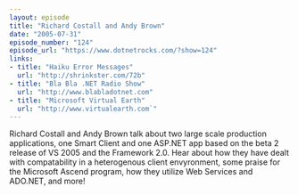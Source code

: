```yaml
---
layout: episode
title: "Richard Costall and Andy Brown"
date: "2005-07-31"
episode_number: "124"
episode_url: "https://www.dotnetrocks.com/?show=124"
links:
- title: "Haiku Error Messages"
  url: "http://shrinkster.com/72b"
- title: "Bla Bla .NET Radio Show"
  url: "http://www.blabladotnet.com"
- title: "Microsoft Virtual Earth"
  url: "http://www.virtualearth.com`"
---
```


Richard Costall and Andy Brown talk about two large scale production applications, one Smart Client and one ASP.NET app based on the beta 2 release of VS 2005 and the Framework 2.0.  Hear about how they have dealt with compatability in a heterogenous client envyronment, some praise for the Microsoft Ascend program, how they utilize Web Services and ADO.NET, and more!
